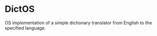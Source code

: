 # DictOS
OS implementation of a simple dictionary translator from English to the specified language.
